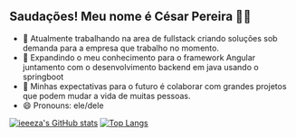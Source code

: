 ## Saudações! Meu nome é César Pereira 👋😁

- 🔭 Atualmente trabalhando na area de fullstack criando soluções sob demanda para a empresa que trabalho no momento.
- 🌱 Expandindo o meu conhecimento para o framework Angular juntamento com o desenvolvimento backend em java usando o springboot
- 👯 Minhas expectativas para o futuro é colaborar com grandes projetos que podem mudar a vida de muitas pessoas.
- 😄 Pronouns: ele/dele

[![ieeeza's GitHub stats](https://github-readme-stats.vercel.app/api?username=ieeeza&show_icons=true&theme=tokyonight)](https://github.com/ieeeza/github-readme-stats)
[![Top Langs](https://github-readme-stats.vercel.app/api/top-langs/?username=ieeeza)](https://github.com/ieeeza/github-readme-stats)
